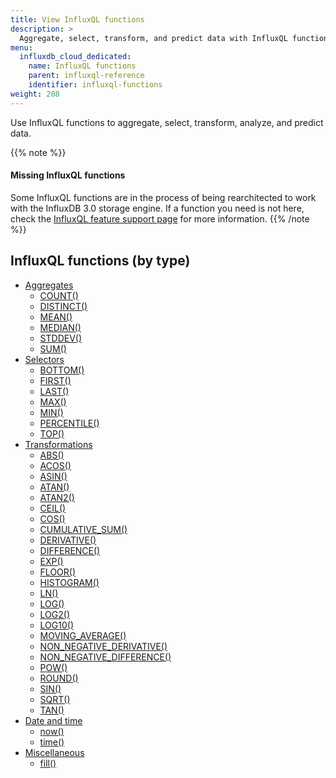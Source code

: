 ```yaml
---
title: View InfluxQL functions
description: >
  Aggregate, select, transform, and predict data with InfluxQL functions.
menu:
  influxdb_cloud_dedicated:
    name: InfluxQL functions
    parent: influxql-reference
    identifier: influxql-functions
weight: 208
---
```


Use InfluxQL functions to aggregate, select, transform, analyze, and predict data.

{{% note %}}
#### Missing InfluxQL functions

Some InfluxQL functions are in the process of being rearchitected to work with
the InfluxDB 3.0 storage engine. If a function you need is not here, check the
[InfluxQL feature support page](/influxdb/cloud-dedicated/reference/influxql/feature-support/#function-support)
for more information.
{{% /note %}}

## InfluxQL functions (by type)

- [Aggregates](/influxdb/cloud-dedicated/reference/influxql/functions/aggregates/)
  - [COUNT()](/influxdb/cloud-dedicated/reference/influxql/functions/aggregates/#count)
  - [DISTINCT()](/influxdb/cloud-dedicated/reference/influxql/functions/aggregates/#distinct)
  - [MEAN()](/influxdb/cloud-dedicated/reference/influxql/functions/aggregates/#mean)
  - [MEDIAN()](/influxdb/cloud-dedicated/reference/influxql/functions/aggregates/#median)
  - [STDDEV()](/influxdb/cloud-dedicated/reference/influxql/functions/aggregates/#stddev)
  - [SUM()](/influxdb/cloud-dedicated/reference/influxql/functions/aggregates/#sum)
  <!-- - [INTEGRAL()](/influxdb/cloud-dedicated/reference/influxql/functions/aggregates/#integral) -->
  <!-- - [MODE()](/influxdb/cloud-dedicated/reference/influxql/functions/aggregates/#mode) -->
  <!-- - [SPREAD()](/influxdb/cloud-dedicated/reference/influxql/functions/aggregates/#spread) -->
- [Selectors](/influxdb/cloud-dedicated/reference/influxql/functions/selectors/)
  - [BOTTOM()](/influxdb/cloud-dedicated/reference/influxql/functions/selectors/#bottom)
  - [FIRST()](/influxdb/cloud-dedicated/reference/influxql/functions/selectors/#first)
  - [LAST()](/influxdb/cloud-dedicated/reference/influxql/functions/selectors/#last)
  - [MAX()](/influxdb/cloud-dedicated/reference/influxql/functions/selectors/#max)
  - [MIN()](/influxdb/cloud-dedicated/reference/influxql/functions/selectors/#min)
  - [PERCENTILE()](/influxdb/cloud-dedicated/reference/influxql/functions/selectors/#percentile)
  - [TOP()](/influxdb/cloud-dedicated/reference/influxql/functions/selectors/#top)
  <!-- - [SAMPLE()](/influxdb/cloud-dedicated/reference/influxql/functions/selectors/#sample) -->
- [Transformations](/influxdb/cloud-dedicated/reference/influxql/functions/transformations/)
  - [ABS()](/influxdb/cloud-dedicated/reference/influxql/functions/transformations/#abs)
  - [ACOS()](/influxdb/cloud-dedicated/reference/influxql/functions/transformations/#acos)
  - [ASIN()](/influxdb/cloud-dedicated/reference/influxql/functions/transformations/#asin)
  - [ATAN()](/influxdb/cloud-dedicated/reference/influxql/functions/transformations/#atan)
  - [ATAN2()](/influxdb/cloud-dedicated/reference/influxql/functions/transformations/#atan2)
  - [CEIL()](/influxdb/cloud-dedicated/reference/influxql/functions/transformations/#ceil)
  - [COS()](/influxdb/cloud-dedicated/reference/influxql/functions/transformations/#cos)
  - [CUMULATIVE_SUM()](/influxdb/cloud-dedicated/reference/influxql/functions/transformations/#cumulative_sum)
  - [DERIVATIVE()](/influxdb/cloud-dedicated/reference/influxql/functions/transformations/#derivative)
  - [DIFFERENCE()](/influxdb/cloud-dedicated/reference/influxql/functions/transformations/#difference)
  - [EXP()](/influxdb/cloud-dedicated/reference/influxql/functions/transformations/#exp)
  - [FLOOR()](/influxdb/cloud-dedicated/reference/influxql/functions/transformations/#floor)
  - [HISTOGRAM()](/influxdb/cloud-dedicated/reference/influxql/functions/transformations/#histogram)
  - [LN()](/influxdb/cloud-dedicated/reference/influxql/functions/transformations/#ln)
  - [LOG()](/influxdb/cloud-dedicated/reference/influxql/functions/transformations/#log)
  - [LOG2()](/influxdb/cloud-dedicated/reference/influxql/functions/transformations/#log2)
  - [LOG10()](/influxdb/cloud-dedicated/reference/influxql/functions/transformations/#log10)
  - [MOVING_AVERAGE()](/influxdb/cloud-dedicated/reference/influxql/functions/transformations/#moving_average)
  - [NON_NEGATIVE_DERIVATIVE()](/influxdb/cloud-dedicated/reference/influxql/functions/transformations/#non_negative_derivative)
  - [NON_NEGATIVE_DIFFERENCE()](/influxdb/cloud-dedicated/reference/influxql/functions/transformations/#non_negative_difference)
  - [POW()](/influxdb/cloud-dedicated/reference/influxql/functions/transformations/#pow)
  - [ROUND()](/influxdb/cloud-dedicated/reference/influxql/functions/transformations/#round)
  - [SIN()](/influxdb/cloud-dedicated/reference/influxql/functions/transformations/#sin)
  - [SQRT()](/influxdb/cloud-dedicated/reference/influxql/functions/transformations/#sqrt)
  - [TAN()](/influxdb/cloud-dedicated/reference/influxql/functions/transformations/#tan)
  <!-- - [ELAPSED()](/influxdb/cloud-dedicated/reference/influxql/functions/transformations/#elapsed) -->
- [Date and time](/influxdb/cloud-dedicated/reference/influxql/functions/date-time/)
  - [now()](/influxdb/cloud-dedicated/reference/influxql/functions/date-time/#now)
  - [time()](/influxdb/cloud-dedicated/reference/influxql/functions/date-time/#time)
- [Miscellaneous](/influxdb/cloud-dedicated/reference/influxql/functions/misc/)
  - [fill()](/influxdb/cloud-dedicated/reference/influxql/functions/misc/#fill)
<!-- - [Technical analysis](/influxdb/cloud-dedicated/reference/influxql/functions/technical-analysis/) -->
  <!-- - (Predictive analysis) [HOLT_WINTERS()](/influxdb/cloud-dedicated/reference/influxql/functions/technical-analysis/#holt_winters) -->
  <!-- - [CHANDE_MOMENTUM_OSCILLATOR()](/influxdb/cloud-dedicated/reference/influxql/functions/technical-analysis/#chande_momentum_oscillator) -->
  <!-- - [DOUBLE_EXPONENTIAL_MOVING_AVERAGE()](/influxdb/cloud-dedicated/reference/influxql/functions/technical-analysis/#double_exponential_moving_average) -->
  <!-- - [EXPONENTIAL_MOVING_AVERAGE()](/influxdb/cloud-dedicated/reference/influxql/functions/technical-analysis/#exponential_moving_average) -->
  <!-- - [KAUFMANS_EFFICIENCY_RATIO()](/influxdb/cloud-dedicated/reference/influxql/functions/technical-analysis/#kaufmans_adaptive_moving_average) -->
  <!-- - [KAUFMANS_ADAPTIVE_MOVING_AVERAGE()](/influxdb/cloud-dedicated/reference/influxql/functions/technical-analysis/#kaufmans_adaptive_moving_average) -->
  <!-- - [RELATIVE_STRENGTH_INDEX()](/influxdb/cloud-dedicated/reference/influxql/functions/technical-analysis/#relative_strength_index) -->
  <!-- - [TRIPLE_EXPONENTIAL_MOVING_AVERAGE()](/influxdb/cloud-dedicated/reference/influxql/functions/technical-analysis/#triple_exponential_moving_average) -->
  <!-- - [TRIPLE_EXPONENTIAL_DERIVATIVE()](/influxdb/cloud-dedicated/reference/influxql/functions/technical-analysis/#triple_exponential_derivative) -->
